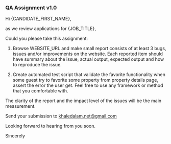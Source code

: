 ### QA Assignment v1.0

Hi {CANDIDATE_FIRST_NAME},

as we review applications for {JOB_TITLE}, 

Could you please take this assignment:

1. Browse WEBSITE_URL and make small report consists of at least 3 bugs, issues and/or improvements on the website. Each reported item should have summary about the issue, actual output, expected output and how to reproduce the issue.

2. Create automated test script that validate the favorite functionality when some guest try to favorite some property from property details page, assert the error the user get. Feel free to use any framework or method that you comfortable with.

The clarity of the report and the impact level of the issues will be the main measurement.

Send your submission to khaledalam.net@gmail.com

Looking forward to hearing from you soon.

Sincerely